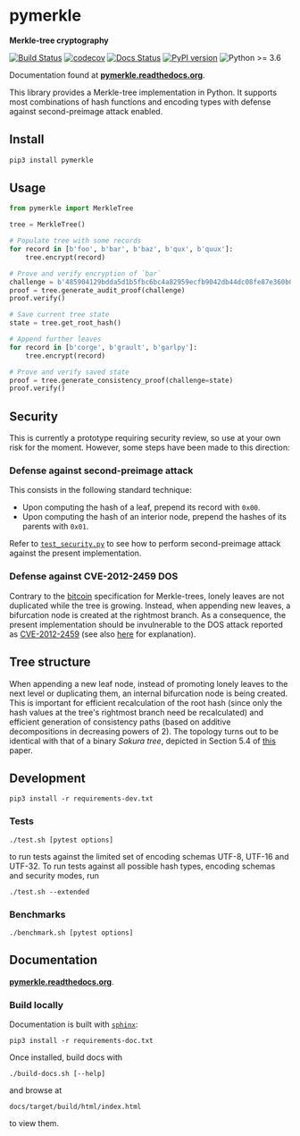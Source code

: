 # pymerkle

**Merkle-tree cryptography**

[![Build Status](https://travis-ci.com/fmerg/pymerkle.svg?branch=master)](https://travis-ci.com/github/fmerg/pymerkle)
[![codecov](https://codecov.io/gh/fmerg/pymerkle/branch/master/graph/badge.svg)](https://codecov.io/gh/fmerg/pymerkle)
[![Docs Status](https://readthedocs.org/projects/pymerkle/badge/?version=latest)](http://pymerkle.readthedocs.org)
[![PyPI version](https://badge.fury.io/py/pymerkle.svg)](https://pypi.org/project/pymerkle/)
![Python >= 3.6](https://img.shields.io/badge/python-%3E%3D%203.6-blue.svg)

Documentation found at **[pymerkle.readthedocs.org](http://pymerkle.readthedocs.org/)**.

This library provides a Merkle-tree implementation in Python. It supports most
combinations of hash functions and encoding types with defense against
second-preimage attack enabled.

## Install

```bash
pip3 install pymerkle
```

## Usage

```python
from pymerkle import MerkleTree

tree = MerkleTree()

# Populate tree with some records
for record in [b'foo', b'bar', b'baz', b'qux', b'quux']:
    tree.encrypt(record)

# Prove and verify encryption of `bar`
challenge = b'485904129bdda5d1b5fbc6bc4a82959ecfb9042db44dc08fe87e360b0a3f2501'
proof = tree.generate_audit_proof(challenge)
proof.verify()

# Save current tree state
state = tree.get_root_hash()

# Append further leaves
for record in [b'corge', b'grault', b'garlpy']:
    tree.encrypt(record)

# Prove and verify saved state
proof = tree.generate_consistency_proof(challenge=state)
proof.verify()
```

## Security

This is currently a prototype requiring security review, so use at your own risk
for the moment. However, some steps have been made to this direction:

### Defense against second-preimage attack

This consists in the following standard technique:

- Upon computing the hash of a leaf, prepend its record with `0x00`.
- Upon computing the hash of an interior node, prepend the hashes of its
  parents with `0x01`.

Refer to
[`test_security.py`](https://github.com/fmerg/pymerkle/blob/master/tests/test_security.py)
to see how to perform second-preimage attack against the present implementation.


### Defense against CVE-2012-2459 DOS

Contrary to the [bitcoin](https://en.bitcoin.it/wiki/Protocol_documentation#Merkle_Trees)
specification for Merkle-trees, lonely leaves are not duplicated while the tree is growing.
Instead, when appending new leaves, a bifurcation node is created at the rightmost branch.
As a consequence, the present implementation should be
invulnerable to the DOS attack reported as
[CVE-2012-2459](https://nvd.nist.gov/vuln/detail/CVE-2012-2459) (see also
[here](https://github.com/bitcoin/bitcoin/blob/bccb4d29a8080bf1ecda1fc235415a11d903a680/src/consensus/merkle.cpp)
for explanation).

## Tree structure

When appending a new leaf node, instead of promoting lonely leaves to the
next level or duplicating them, an internal bifurcation node is being created.
This is important for efficient recalculation of the root hash (since only the
hash values at the tree's rightmost branch need be recalculated) and efficient
generation of consistency paths (based on additive decompositions in decreasing
powers of 2). The topology turns out to be identical
with that of a binary _Sakura tree_, depicted in Section 5.4 of
[this](https://keccak.team/files/Sakura.pdf) paper.

## Development

```commandline
pip3 install -r requirements-dev.txt
```

### Tests

```commandline
./test.sh [pytest options]
```

to run tests against the limited set of encoding schemas UTF-8, UTF-16 and
UTF-32. To run tests against all possible hash types, encoding schemas
and security modes, run

```commandline
./test.sh --extended
```

### Benchmarks

```commandline
./benchmark.sh [pytest options]
```

## Documentation

**[pymerkle.readthedocs.org](http://pymerkle.readthedocs.org/)**.

### Build locally

Documentation is built with
[`sphinx`](https://www.sphinx-doc.org/en/master/index.html):

```commandline
pip3 install -r requirements-doc.txt
```

Once installed, build docs with

```commandline
./build-docs.sh [--help]
```

and browse at

```
docs/target/build/html/index.html
```

to view them.
